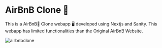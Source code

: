 # AirBnB Clone :house_with_garden:

This is a AirBnB:european_castle: Clone webapp :desktop_computer: developed using Nextjs and Sanity.
This webapp has limited functionalities than the Original AirBnB Website.


![airbnbclone](https://user-images.githubusercontent.com/63718579/205505282-cbd082ec-e4c2-4c71-aa52-a1ed48a9895d.png)
